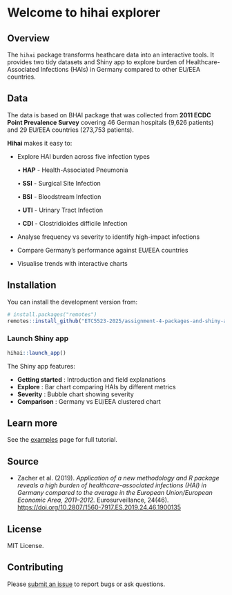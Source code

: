 
<!-- badges: start -->

# Welcome to hihai explorer

<!-- badges: end -->

## Overview

The `hihai` package transforms heathcare data into an interactive tools.
It provides two tidy datasets and Shiny app to explore burden of
Healthcare-Associated Infections (HAIs) in Germany compared to other
EU/EEA countries.

## Data

The data is based on BHAI package that was collected from **2011 ECDC
Point Prevalence Survey** covering 46 German hospitals (9,626 patients)
and 29 EU/EEA countries (273,753 patients).

**Hihai** makes it easy to:

- Explore HAI burden across five infection types

  • **HAP** - Health-Associated Pneumonia

  • **SSI** - Surgical Site Infection

  • **BSI** - Bloodstream Infection

  • **UTI** - Urinary Tract Infection

  • **CDI** - Clostridioides difficile Infection

- Analyse frequency vs severity to identify high-impact infections

- Compare Germany’s performance against EU/EEA countries

- Visualise trends with interactive charts

## Installation

You can install the development version from:

``` r
# install.packages("remotes")
remotes::install_github("ETC5523-2025/assignment-4-packages-and-shiny-apps-arisarath")
```

### Launch Shiny app

``` r
hihai::launch_app()
```

The Shiny app features:

- **Getting started** : Introduction and field explanations
- **Explore** : Bar chart comparing HAIs by different metrics
- **Severity** : Bubble chart showing severity
- **Comparison** : Germany vs EU/EEA clustered chart

## Learn more

See the
[examples](https://ETC5523-2025.github.io/assignment-4-packages-and-shiny-apps-arisarath/articles/hihai_explorer.html)
page for full tutorial.

## Source

- Zacher et al. (2019). *Application of a new methodology and R package
  reveals a high burden of healthcare-associated infections (HAI) in
  Germany compared to the average in the European Union/European
  Economic Area, 2011–2012.* Eurosurveillance, 24(46).
  <https://doi.org/10.2807/1560-7917.ES.2019.24.46.1900135>

## License

MIT License.

## Contributing

Please [submit an
issue](https://github.com/ETC5523-2025/assignment-4-packages-and-shiny-apps-arisarath/issues)
to report bugs or ask questions.
